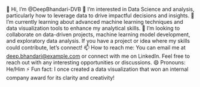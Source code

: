 👋 Hi, I’m @DeepBhandari-DVB
👀 I’m interested in Data Science and analysis, particularly how to leverage data to drive impactful decisions and insights.
🌱 I’m currently learning about advanced machine learning techniques and data visualization tools to enhance my analytical skills.
💞️ I’m looking to collaborate on data-driven projects, machine learning model development, and exploratory data analysis. If you have a project or idea where my skills could contribute, let’s connect!
📫 How to reach me: You can email me at deep.bhandari@example.com or connect with me on LinkedIn. Feel free to reach out with any interesting opportunities or discussions.
😄 Pronouns: He/Him
⚡ Fun fact: I once created a data visualization that won an internal company award for its clarity and creativity!
<!---
DeepBhandari-DVB/DeepBhandari-DVB is a ✨ special ✨ repository because its `README.md` (this file) appears on your GitHub profile.
You can click the Preview link to take a look at your changes.
--->
